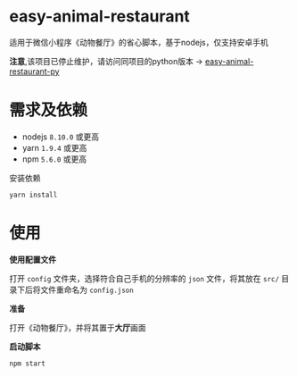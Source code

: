 # easy-animal-restaurant

适用于微信小程序《动物餐厅》的省心脚本，基于nodejs，仅支持安卓手机

**注意**,该项目已停止维护，请访问同项目的python版本 -> [easy-animal-restaurant-py](https://github.com/HoPGoldy/easy-animal-restaurant-py)

# 需求及依赖

- nodejs `8.10.0` 或更高
- yarn `1.9.4` 或更高
- npm `5.6.0` 或更高

安装依赖 

```
yarn install
```

# 使用

**使用配置文件**

打开 `config` 文件夹，选择符合自己手机的分辨率的 `json` 文件，将其放在 `src/` 目录下后将文件重命名为 `config.json`

**准备**

打开《动物餐厅》，并将其置于**大厅**画面

**启动脚本**

```
npm start
```
